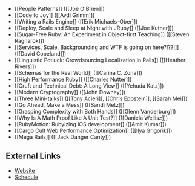 * [[People Patterns]] ([[Joe O'Brien]])
* [[Code to Joy]] ([[Avdi Grimm]])
* [[Writing a Rails Engine]] ([[Erik Michaels-Ober]])
* [[Deploy, Scale and Sleep at Night with JRuby]] ([[Joe Kutner]])
* [[Sugar-Free Ruby: An Experiment in Object-first Teaching]] ([[Steven Ragnarök]])
* [[Services, Scale, Backgrounding and WTF is going on here?!??!]] ([[David Copeland]])
* [[Linguistic Potluck: Crowdsourcing Localization in Rails]] ([[Heather Rivers]])
* [[Schemas for the Real World]] ([[Carina C. Zona]])
* [[High Performance Ruby]] ([[Charles Nutter]])
* [[Cruft and Technical Debt: A Long View]] ([[Yehuda Katz]])
* [[Modern Cryptography]] ([[John Downey]])
* [[Three Mini-talks]] ([[Tony Acieri]], [[Chris Eppstein]], [[Sarah Mei]])
* [[Go Ahead, Make a Mess]] ([[Sandi Metz]])
* [[Grasping Complexity with Both Hands]] ([[Glenn Vanderburg]])
* [[Why Is A Math Proof Like A Unit Test?]] ([[Daniela Wellisz]])
* [[RubyMotion: Rubyizing iOS development]] ([[Amit Kumar]])
* [[Cargo Cult Web Performance Optimization]] ([[Ilya Grigorik]])
* [[Mega Rails]] ([[Jack Danger Canty]])

## External Links

* [Website](http://gogaruco.com/)
* [Schedule](http://gogaruco.com/schedule.html)
